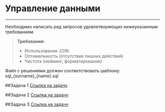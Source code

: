 # Управление данными

---
Необходимо написать ряд запросов удовлетворяющих нижеуказанным требованиям.

> **Требования:**
> - Использование JOIN
> - Оптимальность (отсутствие лишних действий)
> - Чистота (нейминг, форматирование)

Файл с решениями должен соответствовать шаблону: sql_{surname}_{name}.sql

##Задача 1
[Ссылка на задачу](https://sql-academy.org/ru/trainer/tasks/44)


##Задача 2
[Ссылка на задачу](https://sql-academy.org/ru/trainer/tasks/55)


##Задача 3
[Ссылка на задачу](https://sql-academy.org/ru/trainer/tasks/71)
